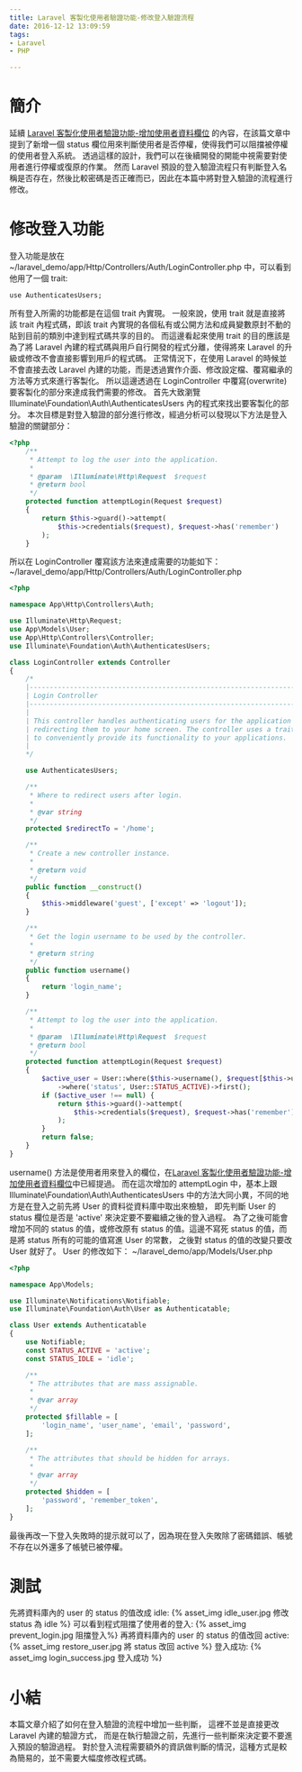 ```yaml
---
title: Laravel 客製化使用者驗證功能-修改登入驗證流程
date: 2016-12-12 13:09:59
tags: 
- Laravel
- PHP

---
```

# 簡介
延續 [Laravel 客製化使用者驗證功能-增加使用者資料欄位][1] 的內容，在該篇文章中提到了新增一個 status 欄位用來判斷使用者是否停權，使得我們可以阻擋被停權的使用者登入系統。
透過這樣的設計，我們可以在後續開發的開能中視需要對使用者進行停權或復原的作業。
然而 Laravel 預設的登入驗證流程只有判斷登入名稱是否存在，然後比較密碼是否正確而已，因此在本篇中將對登入驗證的流程進行修改。

[1]: /2016/12/07/laravel-auth-custum1.md
<!-- more -->
# 修改登入功能
登入功能是放在 ~/laravel_demo/app/Http/Controllers/Auth/LoginController.php 中，可以看到他用了一個 trait:
```
use AuthenticatesUsers;
```
所有登入所需的功能都是在這個 trait 內實現。
一般來說，使用 trait 就是直接將該 trait 內程式碼，即該 trait 內實現的各個私有或公開方法和成員變數原封不動的貼到目前的類別中達到程式碼共享的目的。
而這邊看起來使用 trait 的目的應該是為了將 Laravel 內建的程式碼與用戶自行開發的程式分離，使得將來 Laravel 的升級或修改不會直接影響到用戶的程式碼。
正常情況下，在使用 Laravel 的時候並不會直接去改 Laravel 內建的功能，而是透過實作介面、修改設定檔、覆寫繼承的方法等方式來進行客製化。
所以這邊透過在 LoginController 中覆寫(overwrite)要客製化的部分來達成我們需要的修改。
首先大致瀏覽 Illuminate\Foundation\Auth\AuthenticatesUsers 內的程式來找出要客製化的部分。
本次目標是對登入驗證的部分進行修改，經過分析可以發現以下方法是登入驗證的關鍵部分：
```PHP
<?php
    /**
     * Attempt to log the user into the application.
     *
     * @param  \Illuminate\Http\Request  $request
     * @return bool
     */
    protected function attemptLogin(Request $request)
    {
        return $this->guard()->attempt(
            $this->credentials($request), $request->has('remember')
        );
    }
```
所以在 LoginController 覆寫該方法來達成需要的功能如下：
~/laravel_demo/app/Http/Controllers/Auth/LoginController.php
```PHP
<?php

namespace App\Http\Controllers\Auth;

use Illuminate\Http\Request;
use App\Models\User;
use App\Http\Controllers\Controller;
use Illuminate\Foundation\Auth\AuthenticatesUsers;

class LoginController extends Controller
{
    /*
    |--------------------------------------------------------------------------
    | Login Controller
    |--------------------------------------------------------------------------
    |
    | This controller handles authenticating users for the application and
    | redirecting them to your home screen. The controller uses a trait
    | to conveniently provide its functionality to your applications.
    |
    */

    use AuthenticatesUsers;

    /**
     * Where to redirect users after login.
     *
     * @var string
     */
    protected $redirectTo = '/home';

    /**
     * Create a new controller instance.
     *
     * @return void
     */
    public function __construct()
    {
        $this->middleware('guest', ['except' => 'logout']);
    }

    /**
     * Get the login username to be used by the controller.
     *
     * @return string
     */
    public function username()
    {
        return 'login_name';
    }

    /**
     * Attempt to log the user into the application.
     *
     * @param  \Illuminate\Http\Request  $request
     * @return bool
     */
    protected function attemptLogin(Request $request)
    {
        $active_user = User::where($this->username(), $request[$this->username()])
            ->where('status', User::STATUS_ACTIVE)->first();
        if ($active_user !== null) {
            return $this->guard()->attempt(
                $this->credentials($request), $request->has('remember')
            );
        }
        return false;
    }
}

```
username() 方法是使用者用來登入的欄位，在[Laravel 客製化使用者驗證功能-增加使用者資料欄位][1]中已經提過。
而在這次增加的 attemptLogin 中，基本上跟 Illuminate\Foundation\Auth\AuthenticatesUsers 中的方法大同小異，不同的地方是在登入之前先將 User 的資料從資料庫中取出來檢驗，
即先判斷 User 的 status 欄位是否是 'active' 來決定要不要繼續之後的登入過程。
為了之後可能會增加不同的 status 的值，或修改原有 status 的值。這邊不寫死 status 的值，而是將 status 所有的可能的值寫進 User 的常數，
之後對 status 的值的改變只要改 User 就好了。
User 的修改如下：
~/laravel_demo/app/Models/User.php
```PHP
<?php

namespace App\Models;

use Illuminate\Notifications\Notifiable;
use Illuminate\Foundation\Auth\User as Authenticatable;

class User extends Authenticatable
{
    use Notifiable;
    const STATUS_ACTIVE = 'active';
    const STATUS_IDLE = 'idle';

    /**
     * The attributes that are mass assignable.
     *
     * @var array
     */
    protected $fillable = [
        'login_name', 'user_name', 'email', 'password',
    ];

    /**
     * The attributes that should be hidden for arrays.
     *
     * @var array
     */
    protected $hidden = [
        'password', 'remember_token',
    ];
}

```
最後再改一下登入失敗時的提示就可以了，因為現在登入失敗除了密碼錯誤、帳號不存在以外還多了帳號已被停權。
# 測試
先將資料庫內的 user 的 status 的值改成 idle:
{% asset_img idle_user.jpg 修改 status 為 idle %}
可以看到程式阻擋了使用者的登入:
{% asset_img prevent_login.jpg 阻擋登入%}
再將資料庫內的 user 的 status 的值改回 active:
{% asset_img restore_user.jpg 將 status 改回 active %}
登入成功:
{% asset_img login_success.jpg 登入成功 %}
# 小結
本篇文章介紹了如何在登入驗證的流程中增加一些判斷，
這裡不並是直接更改 Laravel 內建的驗證方式，
而是在執行驗證之前，先進行一些判斷來決定要不要進入預設的驗證過程。
對於登入流程需要額外的資訊做判斷的情況，這種方式是較為簡易的，並不需要大幅度修改程式碼。

